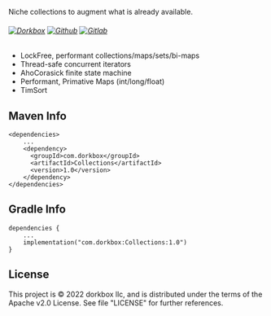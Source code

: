 Niche collections to augment what is already available.

###### [![Dorkbox](https://badge.dorkbox.com/dorkbox.svg "Dorkbox")](https://git.dorkbox.com/dorkbox/Collections) [![Github](https://badge.dorkbox.com/github.svg "Github")](https://github.com/dorkbox/Collections) [![Gitlab](https://badge.dorkbox.com/gitlab.svg "Gitlab")](https://gitlab.com/dorkbox/Collections)


* LockFree, performant collections/maps/sets/bi-maps
* Thread-safe concurrent iterators
* AhoCorasick finite state machine
* Performant, Primative Maps (int/long/float)
* TimSort



Maven Info
---------
```
<dependencies>
    ...
    <dependency>
      <groupId>com.dorkbox</groupId>
      <artifactId>Collections</artifactId>
      <version>1.0</version>
    </dependency>
</dependencies>
```

Gradle Info
---------
```
dependencies {
    ...
    implementation("com.dorkbox:Collections:1.0")
}
```

License
---------
This project is © 2022 dorkbox llc, and is distributed under the terms of the Apache v2.0 License. See file "LICENSE" for further 
references.
